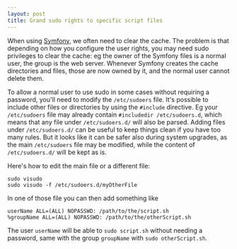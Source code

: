 ```yaml
---
layout: post
title: Grand sudo rights to specific script files
---
```


When using [Symfony](https://symfony.com/), we often need to clear the cache. The problem is that depending on how you configure the user rights, you may need sudo privileges to clear the cache: eg the owner of the Symfony files is a normal user, the group is the web server. Whenever Symfony creates the cache directories and files, those are now owned by it, and the normal user cannot delete them.

To allow a normal user to use sudo in some cases without requiring a password, you'll need to modify the `/etc/sudoers` file. It's possible to include other files or directories by using the `#include` directive. Eg your `/etc/sudoers` file may already contain `#includedir /etc/sudoers.d`, which means that any file under `/etc/sudoers.d/` will also be parsed. 
Adding files under `/etc/sudoers.d/` can be useful to keep things clean if you have too many rules. But it looks like it can be safer also during system upgrades, as the main `/etc/sudoers` file may be modified, while the content of `/etc/sudoers.d/` will be kept as is.

Here's how to edit the main file or a different file:

```
sudo visudo
sudo visudo -f /etc/sudoers.d/myOtherFile
```

In one of those file you can then add something like

```
userName ALL=(ALL) NOPASSWD: /path/to/the/script.sh
%groupName ALL=(ALL) NOPASSWD: /path/to/the/otherScript.sh
```

The user `userName` will be able to `sudo script.sh` without needing a password, same with the group `groupName` with `sudo otherScript.sh`.